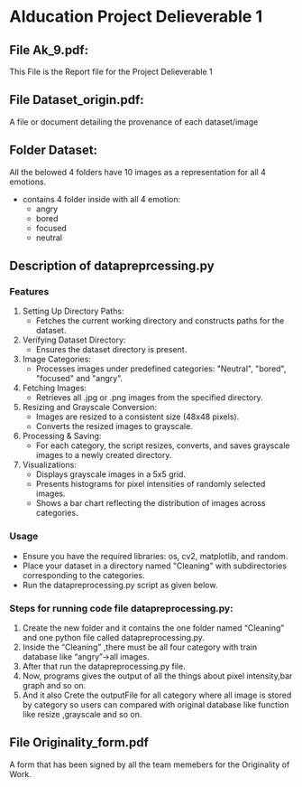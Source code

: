 # AIducation Project Delieverable 1

## File Ak_9.pdf:
This File is the Report file for the Project Delieverable 1

## File Dataset_origin.pdf:
A file or document detailing the provenance of each dataset/image

## Folder Dataset:
All the belowed 4 folders have 10 images as a representation for all 4 emotions.
- contains 4 folder inside with all 4 emotion:
  - angry
  - bored
  - focused
  - neutral


## Description of datapreprcessing.py
### Features

1. Setting Up Directory Paths:
   - Fetches the current working directory and constructs paths for the dataset.
2. Verifying Dataset Directory:
   - Ensures the dataset directory is present.
3. Image Categories:
   - Processes images under predefined categories: "Neutral", "bored", "focused" and "angry".
4. Fetching Images:
   - Retrieves all .jpg or .png images from the specified directory.
5. Resizing and Grayscale Conversion:
   - Images are resized to a consistent size (48x48 pixels).
   - Converts the resized images to grayscale.
6. Processing & Saving:
   - For each category, the script resizes, converts, and saves grayscale images to a newly created directory.
7. Visualizations:
   - Displays grayscale images in a 5x5 grid.
   - Presents histograms for pixel intensities of randomly selected images.
   - Shows a bar chart reflecting the distribution of images across categories.

### Usage

- Ensure you have the required libraries: os, cv2, matplotlib, and random.
- Place your dataset in a directory named "Cleaning" with subdirectories corresponding to the categories.
- Run the datapreprocessing.py script as given below.

### Steps for running code file datapreprocessing.py:

1. Create the new folder and it contains the one folder named “Cleaning” and one python file called datapreprocessing.py.
2. Inside the “Cleaning” ,there must be all four category  with train database like “angry”->all images.
3. After that run the datapreprocessing.py file.
4. Now, programs gives the output of all the things about pixel intensity,bar graph and so on.
5. And it also Crete the outputFile for all category where all image is stored by category so users can compared with original database like function like resize ,grayscale and so on.

## File Originality_form.pdf
A form that has been signed by all the team memebers for the Originality of Work.

